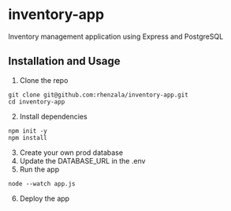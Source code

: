 # inventory-app
Inventory management application using Express and PostgreSQL

## Installation and Usage
1. Clone the repo
```
git clone git@github.com:rhenzala/inventory-app.git
cd inventory-app
```
2. Install dependencies
```
npm init -y
npm install
```
3. Create your own prod database
4. Update the DATABASE_URL in the .env
5. Run the app 
```
node --watch app.js
```
6. Deploy the app